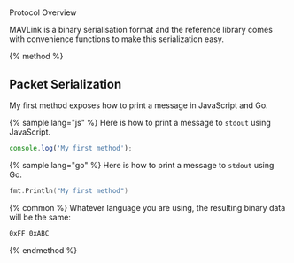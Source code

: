 #
Protocol Overview

MAVLink is a binary serialisation format and the reference library comes with convenience functions to make this serialization easy.

{% method %}
## Packet Serialization

My first method exposes how to print a message in JavaScript and Go.

{% sample lang="js" %}
Here is how to print a message to `stdout` using JavaScript.

```js
console.log('My first method');
```

{% sample lang="go" %}
Here is how to print a message to `stdout` using Go.

```go
fmt.Println("My first method")
```

{% common %}
Whatever language you are using, the resulting binary data will be the same:

```bash
0xFF 0xABC
```
{% endmethod %}
